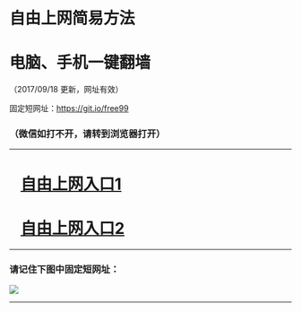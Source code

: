﻿# 自由上网简易方法

# 电脑、手机一键翻墙

（2017/09/18 更新，网址有效）

固定短网址：https://git.io/free99

### （微信如打不开，请转到浏览器打开）


***





# &nbsp;&nbsp; <a href="http://ft196020003.fwq-tz1005.info/fwqtz01.html?t=09180014386 " target="_blank">自由上网入口1</a>
# &nbsp;&nbsp; <a href="http://ft165931530.fwq-tz1006.info/fwqtz02.html?t=091800116866 " target="_blank">自由上网入口2</a>
***

### 请记住下图中固定短网址：

<img src="https://s3-us-west-2.amazonaws.com/fwq-1001/yjfq-20170905okok.png" /> 


***

